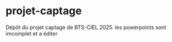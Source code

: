 # projet-captage
Dépôt du projet captage de BTS-CIEL 2025.
les powerpoints sont imcomplet et a éditer

